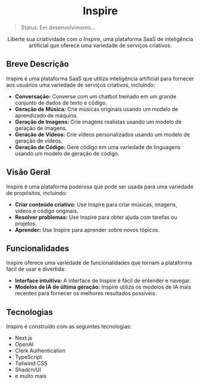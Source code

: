 <h1 align="center">Inspire</h1>

> Status: Em desenvolvimento...

<!-- <p align="center">
  <img src="sua-imagem-preview.png" alt="Inspire Preview" style="border-radius: 4px">
</p> -->

<p align="center">Liberte sua criatividade com o Inspire, uma plataforma SaaS de inteligência artificial que oferece uma variedade de serviços criativos.</p>

## Breve Descrição

Inspire é uma plataforma SaaS que utiliza inteligência artificial para fornecer aos usuários uma variedade de serviços criativos, incluindo:

* **Conversação:** Converse com um chatbot treinado em um grande conjunto de dados de texto e código.
* **Geração de Música:** Crie músicas originais usando um modelo de aprendizado de máquina.
* **Geração de Imagens:** Crie imagens realistas usando um modelo de geração de imagens.
* **Geração de Vídeos:** Crie vídeos personalizados usando um modelo de geração de vídeos.
* **Geração de Código:** Gere código em uma variedade de linguagens usando um modelo de geração de código.

## Visão Geral

Inspire é uma plataforma poderosa que pode ser usada para uma variedade de propósitos, incluindo:

* **Criar conteúdo criativo:** Use Inspire para criar músicas, imagens, vídeos e código originais.
* **Resolver problemas:** Use Inspire para obter ajuda com tarefas ou projetos.
* **Aprender:** Use Inspire para aprender sobre novos tópicos.

## Funcionalidades

Inspire oferece uma variedade de funcionalidades que tornam a plataforma fácil de usar e divertida:

* **Interface intuitiva:** A interface de Inspire é fácil de entender e navegar.
* **Modelos de IA de última geração:** Inspire utiliza os modelos de IA mais recentes para fornecer os melhores resultados possíveis.

## Tecnologias

Inspire é construído com as seguintes tecnologias:

- Next.js
- OpenAI
- Clerk Authentication
- TypeScript
- Tailwind CSS
- Shadcn/UI
- e muito mais